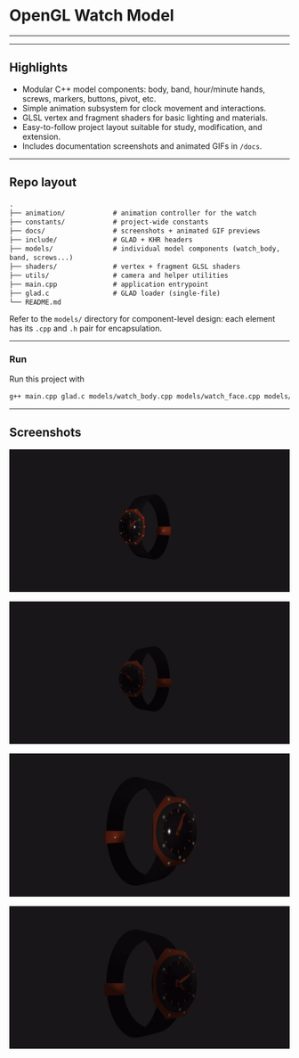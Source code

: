 
# OpenGL Watch Model

---
---

## Highlights

- Modular C++ model components: body, band, hour/minute hands, screws, markers, buttons, pivot, etc.
- Simple animation subsystem for clock movement and interactions.
- GLSL vertex and fragment shaders for basic lighting and materials.
- Easy-to-follow project layout suitable for study, modification, and extension.
- Includes documentation screenshots and animated GIFs in `/docs`.

---

## Repo layout

```
.
├── animation/            # animation controller for the watch
├── constants/            # project-wide constants
├── docs/                 # screenshots + animated GIF previews
├── include/              # GLAD + KHR headers
├── models/               # individual model components (watch_body, band, screws...)
├── shaders/              # vertex + fragment GLSL shaders
├── utils/                # camera and helper utilities
├── main.cpp              # application entrypoint
├── glad.c                # GLAD loader (single-file)
└── README.md
```

Refer to the `models/` directory for component-level design: each element has its `.cpp` and `.h` pair for encapsulation.

---

### Run

Run this project with

```bash
g++ main.cpp glad.c models/watch_body.cpp models/watch_face.cpp models/watch_holder.cpp models/watch_band.cpp models/watch_hour.cpp models/watch_minute.cpp models/watch_pivot.cpp models/watch_screw.cpp models/watch_miniscrew.cpp models/watch_hourmarker.cpp models/watch_bighourmarker.cpp models/watch_button.cpp models/watch_lock.cpp animation/watch_animation.cpp -o watch -Iinclude -Iconstants -Imodels -Ianimation -lglfw -ldl -lGL && ./watch 

```

---
## Screenshots


![Right](https://github.com/im-w/OpenGl_Watch_Model/blob/main/docs/3.gif)

![Right](https://github.com/im-w/OpenGl_Watch_Model/blob/main/docs/4.gif)

![Left](https://github.com/im-w/OpenGl_Watch_Model/blob/main/docs/1.gif)

![Left](https://github.com/im-w/OpenGl_Watch_Model/blob/main/docs/2.gif)


    
